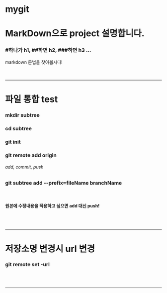 # mygit
# MarkDown으로 project 설명합니다.
### #하나가 h1, ##하면 h2, ###하면 h3 ...


markdown 문법을 찾아봅시다!
<br><br><br>


***

# 파일 통합 test
### mkdir subtree
### cd subtree
### git init
### git remote add origin <rootRepo>
###### add, commit, push

### git subtree add --prefix=fileName <wantTmoveURL> branchName
<br>

#### 원본에 수정내용을 적용하고 싶으면 add 대신 push!
<br><br>
***

# 저장소명 변경시 url 변경

### git remote set -url
<br><br>

***